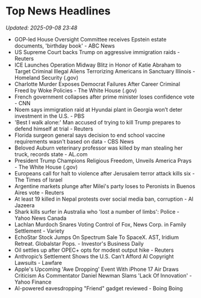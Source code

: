 # Top News Headlines

_Updated: 2025-09-08 23:48_

- GOP-led House Oversight Committee receives Epstein estate documents, 'birthday book' - ABC News
- US Supreme Court backs Trump on aggressive immigration raids - Reuters
- ICE Launches Operation Midway Blitz in Honor of Katie Abraham to Target Criminal Illegal Aliens Terrorizing Americans in Sanctuary Illinois - Homeland Security (.gov)
- Charlotte Murder Exposes Democrat Failures After Career Criminal Freed by Woke Policies - The White House (.gov)
- French government collapses after prime minister loses confidence vote - CNN
- Noem says immigration raid at Hyundai plant in Georgia won’t deter investment in the U.S. - PBS
- 'Best I walk alone:' Man accused of trying to kill Trump prepares to defend himself at trial - Reuters
- Florida surgeon general says decision to end school vaccine requirements wasn't based on data - CBS News
- Beloved Auburn veterinary professor was killed by man stealing her truck, records state - AL.com
- President Trump Champions Religious Freedom, Unveils America Prays - The White House (.gov)
- Europeans call for halt to violence after Jerusalem terror attack kills six - The Times of Israel
- Argentine markets plunge after Milei's party loses to Peronists in Buenos Aires vote - Reuters
- At least 19 killed in Nepal protests over social media ban, corruption - Al Jazeera
- Shark kills surfer in Australia who 'lost a number of limbs': Police - Yahoo News Canada
- Lachlan Murdoch Snares Voting Control of Fox, News Corp. in Family Settlement - Variety
- EchoStar Stock Jumps On Spectrum Sale To SpaceX. AST, Iridium Retreat. Globalstar Pops. - Investor's Business Daily
- Oil settles up after OPEC+ opts for modest output hike - Reuters
- Anthropic’s Settlement Shows the U.S. Can’t Afford AI Copyright Lawsuits - Lawfare
- Apple's Upcoming 'Awe Dropping' Event With iPhone 17 Air Draws Criticism As Commentator Daniel Newman Slams 'Lack Of Innovation' - Yahoo Finance
- AI-powered eavesdropping "Friend" gadget reviewed - Boing Boing